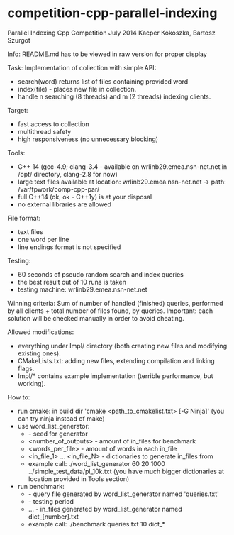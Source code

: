 competition-cpp-parallel-indexing
=================================

Parallel Indexing Cpp Competition
July 2014
Kacper Kokoszka, Bartosz Szurgot

Info: README.md has to be viewed in raw version for proper display

Task:
Implementation of collection with simple API:
- search(word) returns list of files containing provided word
- index(file) - places new file in collection.
- handle n searching (8 threads) and m (2 threads) indexing clients.

Target:
- fast access to collection
- multithread safety
- high responsiveness (no unnecessary blocking)

Tools:
- C++ 14 (gcc-4.9; clang-3.4 - available on wrlinb29.emea.nsn-net.net in /opt/ directory, clang-2.8 for now)
- large text files available at location: wrlinb29.emea.nsn-net.net -> path: /var/fpwork/comp-cpp-par/
- full C++14 (ok, ok - C++1y) is at your disposal
- no external libraries are allowed

File format:
- text files
- one word per line
- line endings format is not specified

Testing:
- 60 seconds of pseudo random search and index queries
- the best result out of 10 runs is taken
- testing machine: wrlinb29.emea.nsn-net.net

Winning criteria:
Sum of number of handled (finished) queries, performed by all clients + total
number of files found, by queries.
Important: each solution will be checked manually in order to avoid cheating.

Allowed modifications:
- everything under Impl/ directory (both creating new files and modifying existing ones).
- CMakeLists.txt: adding new files, extending compilation and linking flags.
- Impl/* contains example implementation (terrible performance, but working).

How to:
- run cmake: in build dir 'cmake <path_to_cmakelist.txt> [-G Ninja]' (you can try ninja instead of make)
- use word_list_generator:
    + <seed> - seed for generator
    + <number_of_outputs> - amount of in_files for benchmark
    + <words_per_file> - amount of words in each in_file
    + <in_file_1> ... <in_file_N> - dictionaries to generate in_files from
    + example call: ./word_list_generator 60 20 1000 ../simple_test_data/pl_10k.txt (you have much bigger dictionaries at location provided in Tools section)
- run benchmark:
    + <query-file> - query file generated by word_list_generator named 'queries.txt'
    + <benchmark-seconds> - testing period
    + <in-file-1> ... <in-file-N> - in_files generated by word_list_generator named dict_[number].txt
    + example call: ./benchmark queries.txt 10 dict_*
